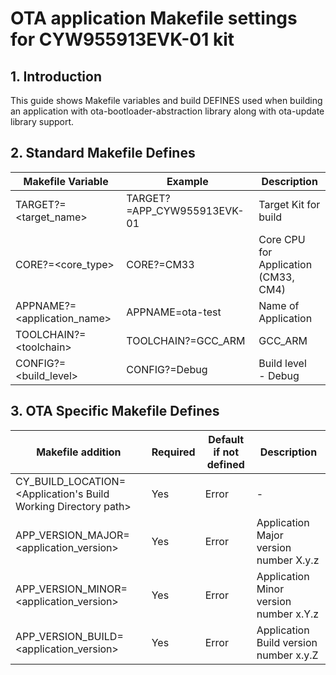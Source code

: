 # OTA application Makefile settings for CYW955913EVK-01 kit

## 1. Introduction

This guide shows Makefile variables and build DEFINES used when building an application with ota-bootloader-abstraction library along with ota-update library support.


## 2. Standard Makefile Defines


| Makefile Variable | Example | Description |
| ----------------- | ------- | ----------- |
| TARGET?=\<target_name\> | TARGET?=APP_CYW955913EVK-01 | Target Kit for build |
| CORE?=\<core_type\> | CORE?=CM33 | Core CPU for Application<br>(CM33, CM4) |
| APPNAME?=\<application_name\> | APPNAME=ota-test | Name of Application |
| TOOLCHAIN?=\<toolchain\> | TOOLCHAIN?=GCC_ARM | GCC_ARM |
| CONFIG?=\<build_level\> | CONFIG?=Debug | Build level<br>- Debug |

## 3. OTA Specific Makefile Defines

| Makefile addition | Required | Default if not defined | Description |
| ----------------- | -------- | ---------------------- | ----------- |
| CY_BUILD_LOCATION=\<Application's Build Working Directory path\> | Yes | Error | - |
| APP_VERSION_MAJOR=\<application_version\> | Yes | Error | Application Major version number  X.y.z|
| APP_VERSION_MINOR=\<application_version\> | Yes | Error | Application Minor version number  x.Y.z|
| APP_VERSION_BUILD=\<application_version\> | Yes | Error | Application Build version number x.y.Z |
